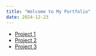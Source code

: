 ```yaml
---
title: "Welcome to My Portfolio"
date: 2024-12-23
---
```

<ul>
    <li><a href="https://danirahmanh21.github.io/notebookapp/notebook-app">Project 1</a></li>
    <li><a href="https://danirahmanh21.github.io/BookShelfApp/bookshelf-app/">Project 2</a></li>
    <li><a href="https://github.com/danirahmanh21/Gallery/blob/main/Tugas/index.html">Project 3</a></li>
</ul>
